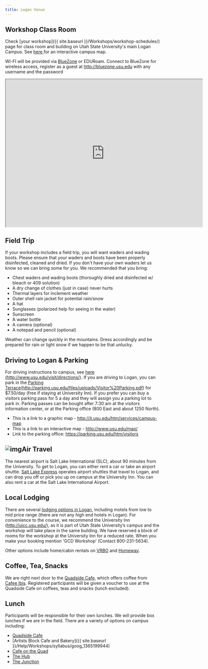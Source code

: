 ```yaml
---
title: Logan Venue
---
```


## Workshop Class Room

Check [your workshop]({{ site.baseurl }}/Workshops/workshop-schedules/) page for class room and building on Utah State University's main Logan Campus. See [here ](http://www.usu.edu/map/index.cfm?id=52)for an interactive campus map.

WI-FI will be provided via [BlueZone](https://bluezone.usu.edu/) or EDURoam. Connect to BlueZone for wireless access, register as a guest at http://bluezone.usu.edu with  any username and the password

<div class="responsive-embed">
<iframe src="https://www.google.com/maps/d/embed?mid=1DI5Z3CgQDY079B43QUD3GkfTdTA" width="640" height="480"></iframe>
</div>

## Field Trip

If your workshop includes a field trip, you will want waders and wading boots. Please ensure that your waders and boots have been properly disinfected, cleaned and dried. If you don't have your own waders let us know so we can bring some for you. We recommended that you bring:

- Chest waders and wading boots (thoroughly dried and disinfected w/ bleach or 409 solution)
- A dry change of clothes (just in case) never hurts 
- Thermal layers for inclement weather
- Outer shell rain jacket for potential rain/snow
- A hat
- Sunglasses (polarized help for seeing in the water)
- Sunscreen
- A water bottle
- A camera (optional)
- A notepad and pencil (optional)

Weather can change quickly in the mountains. Dress accordingly and be prepared for rain or light snow if we happen to be that unlucky.

## Driving to Logan & Parking

For driving instructions to campus, see [here (http://www.usu.edu/visit/directions/)](http://www.usu.edu/visit/directions/). If you are driving to Logan, you can park in the [Parking Terrace](http://parking.usu.edu/files/uploads/Visitor%20Parking.pdf)(<http://parking.usu.edu/files/uploads/Visitor%20Parking.pdf>) for $7.50/day (free if staying at University Inn).  If you prefer you can buy a visitors parking pass for 5 a day and they will assign you a parking lot to park in.  Parking passes can be bought after 7:30 am at the visitors information center, or at the Parking office (800 East and about 1250 North).

- This is a link to a graphic map - <http://it.usu.edu/htm/services/campus-map>
- This is a link to an interactive map - <http://www.usu.edu/map/>
- Link to the parking office: <https://parking.usu.edu/htm/visitors>

## ![img](https://mail.google.com/mail/images/cleardot.gif)Air Travel

The nearest airport is Salt Lake International (SLC), about 90 minutes from the University.  To get to Logan, you can either rent a car or take an airport shuttle.  [Salt Lake Express](https://saltlakeexpress.com/) operates airport shuttles that travel to Logan, and can drop you off or pick you up on campus at the University Inn.  You can also rent a car at the Salt Lake International Airport.

## Local Lodging

There are several [lodging options in Logan](http://www.tripadvisor.com/SmartDeals-g57049-Logan_Utah-Hotel-Deals.html), including motels from low to mid price range (there are not any high end hotels in Logan).  For convenience to the course, we recommend the University Inn (<http://uicc.usu.edu/>), as it is part of Utah State University’s campus and the workshop will take place in the same building. We have reserved a block of rooms for the workshop at the University Inn for a reduced rate. When you make your booking mention 'GCD Workshop' (Contact 800-231-5634).

Other options include home/cabin rentals on [VRBO](http://www.vrbo.com/vacation-rentals/usa/utah/logan?) and [Homeway](http://www.homeaway.com/vacation-rental/p340210vb#amenities).

## Coffee, Tea, Snacks

We are right next door to the [Quadside Cafe](http://www.usu.edu/dining/htm/the-quadside-cafe), which offers coffee from [Cafee Ibis](https://caffeibis.com/). Registered participants will be given a voucher to use at the Quadside Cafe on coffees, teas and snacks (lunch excluded). 

## Lunch

Participants will be responsible for their own lunches. We will provide box lunches if we are in the  field. There are a variety of options on campus including:

- [Quadside Cafe](http://www.usu.edu/dining/htm/the-quadside-cafe)
- [Artists Block Cafe and Bakery]({{ site.baseurl }}/Help/Workshops/syllabus/goog_1365199944)
- [Cafe on the Quad](http://usu.edu/dining/htm/cafe-on-the-quad)
- [The Hub](http://usu.edu/dining/htm/the-hub)
- [The Junction](http://usu.edu/dining/htm/the-junction)



